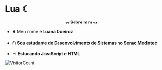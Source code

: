 # Lua ☾
<p align="center"><b> ᔕ Sobre mim ᔓ </b></p>

<p align="left">
  
- ✹ Meu nome é <strong>Luana Queiroz</strong>

- ⛫ <strong>Sou estudante de Desenvolvimento de Sistemas no Senac Mediotec</strong>

- ⇥ <strong>Estudando JavaScript e HTML</strong>


![VisitorCount](https://profile-counter.glitch.me/{luaqueirozz}/count.svg)
